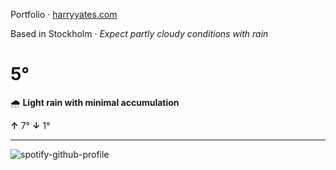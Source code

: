 Portfolio · [harryyates.com](https://harryyates.com)

<!-- WEATHER_START -->
Based in Stockholm · *Expect partly cloudy conditions with rain*

# 5°
🌧️ **Light rain with minimal accumulation**

**↑** 7° **↓** 1°

---
<!-- WEATHER_END -->

<p align="left">
  <a>
    <img src="https://spotify-github-profile.kittinanx.com/api/view?uid=bigbello&cover_image=true&theme=natemoo-re&show_offline=true&background_color=121212&interchange=false&bar_color=53b14f&bar_color_cover=false" alt="spotify-github-profile">
  </a>
</p>